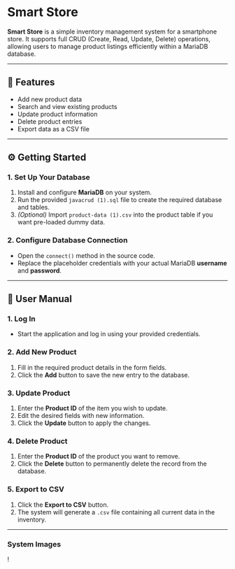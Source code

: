 # Smart Store

**Smart Store** is a simple inventory management system for a smartphone store. It supports full CRUD (Create, Read, Update, Delete) operations, allowing users to manage product listings efficiently within a MariaDB database.

---

## 🚀 Features

- Add new product data  
- Search and view existing products  
- Update product information  
- Delete product entries  
- Export data as a CSV file  

---

## ⚙️ Getting Started

### 1. Set Up Your Database

1. Install and configure **MariaDB** on your system.
2. Run the provided `javacrud (1).sql` file to create the required database and tables.
3. *(Optional)* Import `product-data (1).csv` into the product table if you want pre-loaded dummy data.

### 2. Configure Database Connection

- Open the `connect()` method in the source code.
- Replace the placeholder credentials with your actual MariaDB **username** and **password**.

---

## 📘 User Manual

### 1. Log In

- Start the application and log in using your provided credentials.

### 2. Add New Product

1. Fill in the required product details in the form fields.
2. Click the **Add** button to save the new entry to the database.

### 3. Update Product

1. Enter the **Product ID** of the item you wish to update.
2. Edit the desired fields with new information.
3. Click the **Update** button to apply the changes.

### 4. Delete Product

1. Enter the **Product ID** of the product you want to remove.
2. Click the **Delete** button to permanently delete the record from the database.

### 5. Export to CSV

1. Click the **Export to CSV** button.
2. The system will generate a `.csv` file containing all current data in the inventory.

---

### System Images

!
